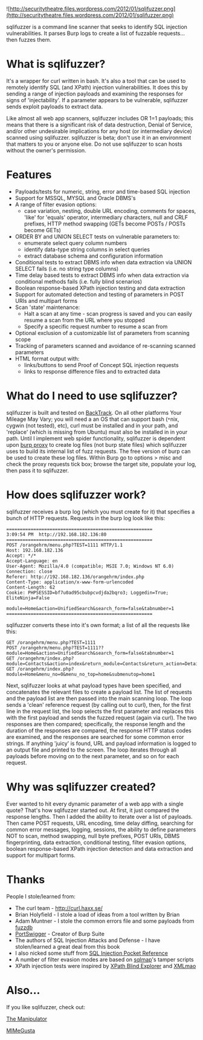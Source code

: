 ![http://securitytheatre.files.wordpress.com/2012/01/sqlifuzzer.png](http://securitytheatre.files.wordpress.com/2012/01/sqlifuzzer.png)

sqlifuzzer is a command line scanner that seeks to identify SQL injection vulnerabilities. It parses Burp logs to create a list of fuzzable requests... then fuzzes them.

# What is sqlifuzzer? #

It's a wrapper for curl written in bash. It's also a tool that can be used to remotely identify SQL (and XPath) injection vulnerabilities. It does this by sending a range of injection payloads and examining the responses for signs of 'injectability'. If a parameter appears to be vulnerable, sqlifuzzer sends exploit payloads to extract data.

Like almost all web app scanners, sqlifuzzer includes OR 1=1 payloads; this means that there is a significant risk of data destruction, Denial of Service, and/or other undesirable implications for any host (or intermediary device) scanned using sqlifuzzer. sqlifuzzer is beta; don't use it in an environment that matters to you or anyone else. Do not use sqlifuzzer to scan hosts without the owner's permission.

# Features #
  * Payloads/tests for numeric, string, error and time-based SQL injection
  * Support for MSSQL, MYSQL and Oracle DBMS's
  * A range of filter evasion options:
    * case variation, nesting, double URL encoding, comments for spaces, 'like' for 'equals' operator, intermediary characters, null and CRLF prefixes, HTTP method swapping (GETs become POSTs / POSTs become GETs)
  * ORDER BY and UNION SELECT tests on vulnerable parameters to:
    * enumerate select query column numbers
    * identify data-type string columns in select queries
    * extract database schema and configuration information
  * Conditional tests to extract DBMS info when data extraction via UNION SELECT fails (i.e. no string type columns)
  * Time delay based tests to extract DBMS info when data extraction via conditional methods fails (i.e. fully blind scenarios)
  * Boolean response-based XPath injection testing and data extraction
  * Support for automated detection and testing of parameters in POST URIs and multipart forms
  * Scan 'state' maintenance:
    * Halt a scan at any time - scan progress is saved and you can easily resume a scan from the URL where you stopped
    * Specify a specific request number to resume a scan from
  * Optional exclusion of a customizable list of parameters from scanning scope
  * Tracking of parameters scanned and avoidance of re-scanning scanned parameters
  * HTML format output with:
    * links/buttons to send Proof of Concept SQL injection requests
    * links to response difference files and to extracted data

# What do I need to use sqlifuzzer? #

sqlifuzzer is built and tested on [BackTrack](http://www.backtrack-linux.org/). On all other platforms Your Mileage May Vary; you will need a an OS that can support bash (`*`nix, cygwin (not tested), etc), curl must be installed and in your path, and 'replace' (which is missing from Ubuntu) must also be installed in in your path. Until I implement web spider functionality, sqlifuzzer is dependent upon [burp proxy](http://portswigger.net) to create log files (not burp state files) which sqlifuzzer uses to build its internal list of fuzz requests. The free version of burp can be used to create these log files. Within Burp go to options > misc and check the proxy requests tick box; browse the target site, populate your log, then pass it to sqlifuzzer.

# How does sqlifuzzer work? #

sqlifuzzer receives a burp log (which you must create for it) that specifies a bunch of HTTP requests. Requests in the burp log look like this:

```
======================================================
3:09:54 PM  http://192.168.182.136:80
======================================================
POST /orangehrm/menu.php?TEST=1111 HTTP/1.1
Host: 192.168.182.136
Accept: */*
Accept-Language: en
User-Agent: Mozilla/4.0 (compatible; MSIE 7.0; Windows NT 6.0)
Connection: close
Referer: http://192.168.182.136/orangehrm/index.php
Content-Type: application/x-www-form-urlencoded
Content-Length: 62
Cookie: PHPSESSID=bf7u0ad95cbubpcvdjda2bqro3; Loggedin=True; EliteNinja=False

module=Home&action=UnifiedSearch&search_form=false&tabnumber=1
======================================================
```

sqlifuzzer converts these into it's own format; a list of all the requests like this:

```
GET /orangehrm/menu.php?TEST=1111
POST /orangehrm/menu.php?TEST=1111??module=Home&action=UnifiedSearch&search_form=false&tabnumber=1
GET /orangehrm/index.php?module=Contacts&action=index&return_module=Contacts&return_action=DetailView&&print=true
GET /orangehrm/index.php?module=Home&menu_no=0&menu_no_top=home&submenutop=home1 
```

Next, sqlifuzzer looks at what payload types have been specified, and concatenates the relevant files to create a payload list. The list of requests and the payload list are then passed into the main scanning loop. The loop sends a 'clean' reference request (by calling out to curl), then, for the first line in the request list, the loop selects the first parameter and replaces this with the first payload and sends the fuzzed request (again via curl). The two responses are then compared; specifically, the response length and the duration of the responses are compared, the response HTTP status codes are examined, and the responses are searched for some common error strings. If anything 'juicy' is found, URL and payload information is logged to an output file and printed to the screen. The loop iterates through all payloads before moving on to the next parameter, and so on for each request.

# Why was sqlifuzzer created? #

Ever wanted to hit every dynamic parameter of a web app with a single quote? That's how sqlifuzzer started out. At first, it just compared the response lengths. Then I added the ability to iterate over a list of payloads. Then came POST requests, URL encoding, time delay diffing, searching for common error messages, logging, sessions, the ability to define parameters NOT to scan, method swapping, null byte prefixes, POST URIs, DBMS fingerprinting, data extraction, conditional testing, filter evasion options, boolean response-based XPath injection detection and data extraction and support for multipart forms.

# Thanks #

People I stole/learned from:

  * The curl team - http://curl.haxx.se/
  * Brian Holyfield - I stole a load of ideas from a tool written by Brian
  * Adam Muntner - I stole the common errors file and some payloads from [fuzzdb](http://code.google.com/p/fuzzdb/)
  * [PortSwigger](http://portswigger.net/burp/proxy.html) - Creator of Burp Suite
  * The authors of SQL Injection Attacks and Defense - I have stolen/learned a great deal from this book
  * I also nicked some stuff from [SQL Injection Pocket Reference](https://docs.google.com/Doc?docid=0AZNlBave77hiZGNjanptbV84Z25yaHJmMjk)
  * A number of filter evasion modes are based on [sqlmap](http://sqlmap.sourceforge.net/)'s tamper scripts
  * XPath injection tests were inspired by [XPath Blind Explorer](http://code.google.com/p/xpath-blind-explorer/) and [XMLmao](https://github.com/SpiderLabs/XMLmao)


# Also... #

If you like sqlifuzzer, check out:

[The Manipulator](http://code.google.com/p/the-manipulator/)

[MIMeGusta](http://code.google.com/p/mimegusta/)
